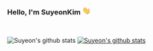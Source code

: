 

<h3> Hello, I'm SuyeonKim <img src="https://github.com/ABSphreak/ABSphreak/blob/master/gifs/Hi.gif" width="20px"></h3>

<br/>



  ![Suyeon's github stats](https://github-readme-stats.vercel.app/api?username=Suyeon9911&show_icons=true)
[![Suyeon's github stats](https://github-readme-stats.vercel.app/api/top-langs/?username=Suyeon9911&show_icons=true&hide_border=true&title_color=004386&icon_color=004386&layout=compact)](https://github.com/Suyeon9911)



</div>
